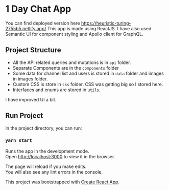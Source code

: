 # 1 Day Chat App

You can find deployed version here https://heuristic-turing-2755b5.netlify.app/ 
This app is made using ReactJS. I have also used Semantic UI for component styling and Apollo client for GraphQL.

## Project Structure

- All the API related queries and mutations is in `api` folder.
- Separate Components are in the `components` folder
- Some data for channel list and users is stored in `data` folder and images in images folder.
- Custom CSS is store in `css` folder. CSS was getting big so I stored here.
- Interfaces and enums are stored in `utils`.

I have improved UI a bit.

## Run Project

In the project directory, you can run:

### `yarn start`

Runs the app in the development mode.\
Open [http://localhost:3000](http://localhost:3000) to view it in the browser.

The page will reload if you make edits.\
You will also see any lint errors in the console.

This project was bootstrapped with [Create React App](https://github.com/facebook/create-react-app).


